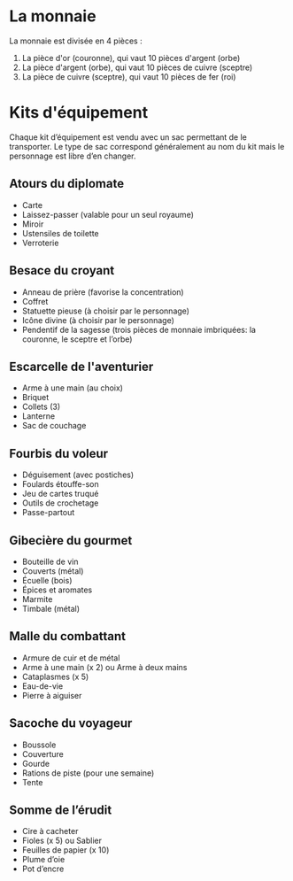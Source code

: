 # La monnaie
La monnaie est divisée en 4 pièces : 

1. La pièce d'or (couronne), qui vaut 10 pièces d'argent (orbe)
2. La pièce d'argent (orbe), qui vaut 10 pièces de cuivre (sceptre)
3. La pièce de cuivre (sceptre), qui vaut 10 pièces de fer (roi)

# Kits d'équipement
Chaque kit d’équipement est vendu avec un sac permettant de le transporter. Le type de sac correspond généralement au nom du kit mais le personnage est libre d’en changer.

## Atours du diplomate
- Carte
- Laissez-passer (valable pour un seul royaume)
- Miroir
- Ustensiles de toilette
- Verroterie

## Besace du croyant
- Anneau de prière (favorise la concentration)
- Coffret
- Statuette pieuse (à choisir par le personnage)
- Icône divine (à choisir par le personnage)
- Pendentif de la sagesse (trois pièces de monnaie imbriquées: la couronne, le sceptre et l’orbe)

## Escarcelle de l'aventurier
- Arme à une main (au choix)
- Briquet
- Collets (3)
- Lanterne
- Sac de couchage

## Fourbis du voleur
- Déguisement (avec postiches)
- Foulards étouffe-son
- Jeu de cartes truqué
- Outils de crochetage
- Passe-partout

## Gibecière du gourmet
- Bouteille de vin
- Couverts (métal)
- Écuelle (bois)
- Épices et aromates
- Marmite
- Timbale (métal)

## Malle du combattant
- Armure de cuir et de métal
- Arme à une main (x 2) ou Arme à deux mains
- Cataplasmes (x 5)
- Eau-de-vie
- Pierre à aiguiser

## Sacoche du voyageur
- Boussole
- Couverture
- Gourde
- Rations de piste (pour une semaine)
- Tente

## Somme de l’érudit
- Cire à cacheter
- Fioles (x 5) ou Sablier
- Feuilles de papier (x 10)
- Plume d’oie
- Pot d’encre